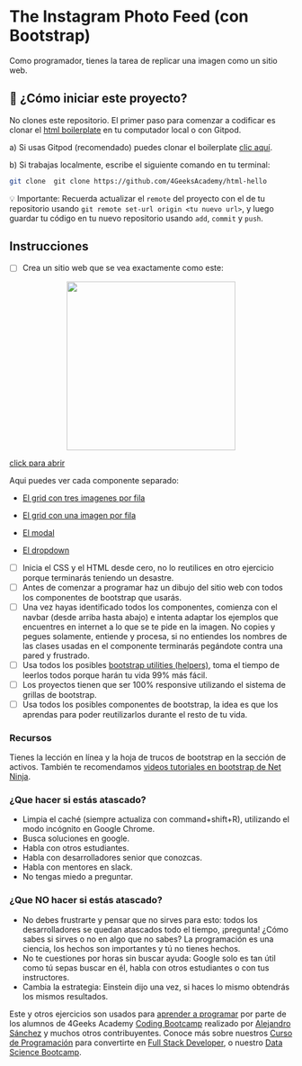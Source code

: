 <!-- hide -->
# The Instagram Photo Feed (con Bootstrap)
<!-- endhide -->
Como programador, tienes la tarea de replicar una imagen como un sitio web.

## 🌱  ¿Cómo iniciar este proyecto?

No clones este repositorio. El primer paso para comenzar a codificar es clonar el [html boilerplate](https://github.com/4GeeksAcademy/html-hello) en tu computador local o con Gitpod.

a) Si usas Gitpod (recomendado) puedes clonar el boilerplate [clic aquí](https://gitpod.io/#https://github.com/4GeeksAcademy/html-hello).

b) Si trabajas localmente, escribe el siguiente comando en tu terminal: 

```sh
git clone  git clone https://github.com/4GeeksAcademy/html-hello
```
💡 Importante: Recuerda actualizar el `remote` del proyecto con el de tu repositorio usando `git remote set-url origin <tu nuevo url>`, y luego guardar tu código en tu nuevo repositorio usando `add`, `commit` y `push`.

## Instrucciones

- [ ] Crea un sitio web que se vea exactamente como este:

<p align="center">
<img height="300" src="https://github.com/breatheco-de/exercise-instagram-feed-bootstrap/blob/master/assets/preview.gif?raw=true?raw=true" />

[click para abrir](https://github.com/breatheco-de/exercise-instagram-feed-bootstrap/blob/master/assets/preview.gif?raw=true?raw=true)

Aqui puedes ver cada componente separado:

+ [El grid con tres imagenes por fila](https://github.com/breatheco-de/exercise-instagram-feed-bootstrap/blob/master/assets/preview1.png?raw=true?raw=true)

+ [El grid con una imagen por fila](https://github.com/breatheco-de/exercise-instagram-feed-bootstrap/blob/master/assets/preview2.png?raw=true?raw=true)

+ [El modal](https://github.com/breatheco-de/exercise-instagram-feed-bootstrap/blob/master/assets/preview3.png?raw=true?raw=true)

+ [El dropdown](https://github.com/breatheco-de/exercise-instagram-feed-bootstrap/blob/master/assets/preview4.png?raw=true?raw=true)

</p>

- [ ] Inicia el CSS y el HTML desde cero, no lo reutilices en otro ejercicio porque terminarás teniendo un desastre.
- [ ] Antes de comenzar a programar haz un dibujo del sitio web con todos los componentes de bootstrap que usarás.
- [ ] Una vez hayas identificado todos los componentes, comienza con el navbar (desde arriba hasta abajo) e intenta adaptar los ejemplos que encuentres en internet a lo que se te pide en la imagen. No copies y pegues solamente, entiende y procesa, si no entiendes los nombres de las clases usadas en el componente terminarás pegándote contra una pared y frustrado.
- [ ] Usa todos los posibles [bootstrap utilities (helpers)](https://getbootstrap.com/docs/5.1/layout/utilities/), toma el tiempo de leerlos todos porque harán tu vida 99% más fácil.
- [ ] Los proyectos tienen que ser 100% responsive utilizando el sistema de grillas de bootstrap.
- [ ] Usa todos los posibles componentes de bootstrap, la idea es que los aprendas para poder reutilizarlos durante el resto de tu vida.

### Recursos

Tienes la lección en línea y la hoja de trucos de bootstrap en la sección de activos. También te recomendamos [videos tutoriales en bootstrap de Net Ninja](https://www.youtube.com/watch?v=QAgrHLtG1Yk).

### ¿Que hacer si estás atascado?


- Limpia el  caché (siempre actualiza con command+shift+R), utilizando el modo incógnito en Google Chrome. 
- Busca soluciones en google. 
- Habla con otros estudiantes. 
- Habla con desarrolladores senior que conozcas. 
- Habla con mentores en slack.
- No tengas miedo a preguntar. 

### ¿Que **NO** hacer si estás atascado?

- No debes frustrarte y pensar que no sirves para esto: todos los desarrolladores se quedan atascados todo el tiempo, ¡pregunta! ¿Cómo sabes si sirves o no en algo que no sabes? 
La programación es una ciencia, los hechos son importantes y tú no tienes hechos.
- No te cuestiones por horas sin buscar ayuda: Google solo es tan útil como tú sepas buscar en él, habla con otros estudiantes o con tus instructores.
- Cambia la estrategia: Einstein dijo una vez, si haces lo mismo obtendrás los mismos resultados.

Este y otros ejercicios son usados para [aprender a programar](https://4geeksacademy.com/es/aprender-a-programar/aprender-a-programar-desde-cero) por parte de los alumnos de 4Geeks Academy [Coding Bootcamp](https://4geeksacademy.com/us/coding-bootcamp) realizado por [Alejandro Sánchez](https://twitter.com/alesanchezr) y muchos otros contribuyentes. Conoce más sobre nuestros [Curso de Programación](https://4geeksacademy.com/es/curso-de-programacion-desde-cero?lang=es) para convertirte en [Full Stack Developer](https://4geeksacademy.com/es/coding-bootcamps/desarrollador-full-stack/?lang=es), o nuestro [Data Science Bootcamp](https://4geeksacademy.com/es/coding-bootcamps/curso-datascience-machine-learning).